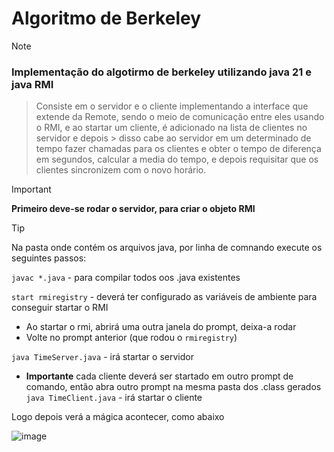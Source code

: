 # Algoritmo de Berkeley
> [!NOTE]
> ### Implementação do algotirmo de berkeley utilizando java 21 e java RMI

> Consiste em o servidor e o cliente implementando a interface que extende da Remote, sendo o meio de comunicação entre eles usando o RMI, e ao startar um cliente, é adicionado na lista de clientes no servidor e depois > disso cabe ao servidor em um determinado de tempo fazer chamadas para os clientes e obter o tempo de diferença em segundos, calcular a media do tempo, e depois requisitar que os clientes sincronizem com o novo horário.

> [!IMPORTANT]
> **Primeiro deve-se rodar o servidor, para criar o objeto RMI**

> [!TIP]
> Na pasta onde contém os arquivos java, por linha de comnando execute os seguintes passos:
> 
> `javac *.java` - para compilar todos oos .java existentes
> 
> `start rmiregistry` - deverá ter configurado as variáveis de ambiente para conseguir startar o RMI
>
> * Ao startar o rmi, abrirá uma outra janela do prompt, deixa-a rodar
> * Volte no prompt anterior (que rodou o `rmiregistry`)
>
> `java TimeServer.java` - irá startar o servidor
> * **Importante** cada cliente deverá ser startado em outro prompt de comando, então abra outro prompt na mesma pasta dos .class gerados
> `java TimeClient.java` - irá startar o cliente
>
> Logo depois verá a mágica acontecer, como abaixo

![image](https://github.com/LuanGuarnieri/Faculdade/assets/85564044/180b7873-2e24-4753-8785-a90b2ca7551d)
